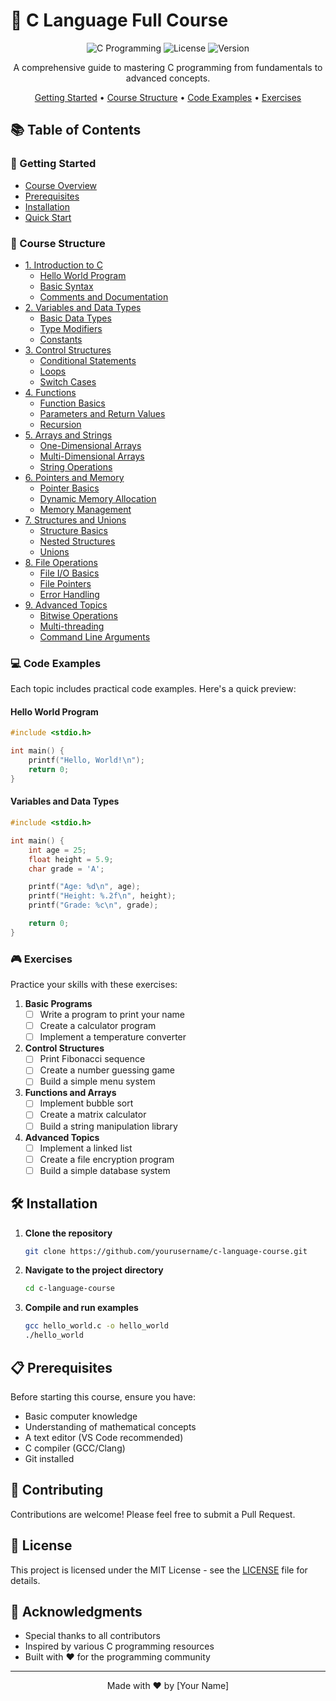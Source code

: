 # 🚀 C Language Full Course

<div align="center">

![C Programming](https://img.shields.io/badge/C-Programming-blue)
![License](https://img.shields.io/badge/License-MIT-green)
![Version](https://img.shields.io/badge/Version-1.0.0-orange)

A comprehensive guide to mastering C programming from fundamentals to advanced concepts.

[Getting Started](#getting-started) •
[Course Structure](#course-structure) •
[Code Examples](#code-examples) •
[Exercises](#exercises)

</div>

## 📚 Table of Contents

### 🎯 Getting Started
- [Course Overview](#course-overview)
- [Prerequisites](#prerequisites)
- [Installation](#installation)
- [Quick Start](#quick-start)

### 📖 Course Structure
- [1. Introduction to C](#1-introduction-to-c)
  - [Hello World Program](#hello-world-program)
  - [Basic Syntax](#basic-syntax)
  - [Comments and Documentation](#comments-and-documentation)
- [2. Variables and Data Types](#2-variables-and-data-types)
  - [Basic Data Types](#basic-data-types)
  - [Type Modifiers](#type-modifiers)
  - [Constants](#constants)
- [3. Control Structures](#3-control-structures)
  - [Conditional Statements](#conditional-statements)
  - [Loops](#loops)
  - [Switch Cases](#switch-cases)
- [4. Functions](#4-functions)
  - [Function Basics](#function-basics)
  - [Parameters and Return Values](#parameters-and-return-values)
  - [Recursion](#recursion)
- [5. Arrays and Strings](#5-arrays-and-strings)
  - [One-Dimensional Arrays](#one-dimensional-arrays)
  - [Multi-Dimensional Arrays](#multi-dimensional-arrays)
  - [String Operations](#string-operations)
- [6. Pointers and Memory](#6-pointers-and-memory)
  - [Pointer Basics](#pointer-basics)
  - [Dynamic Memory Allocation](#dynamic-memory-allocation)
  - [Memory Management](#memory-management)
- [7. Structures and Unions](#7-structures-and-unions)
  - [Structure Basics](#structure-basics)
  - [Nested Structures](#nested-structures)
  - [Unions](#unions)
- [8. File Operations](#8-file-operations)
  - [File I/O Basics](#file-io-basics)
  - [File Pointers](#file-pointers)
  - [Error Handling](#error-handling)
- [9. Advanced Topics](#9-advanced-topics)
  - [Bitwise Operations](#bitwise-operations)
  - [Multi-threading](#multi-threading)
  - [Command Line Arguments](#command-line-arguments)

### 💻 Code Examples

Each topic includes practical code examples. Here's a quick preview:

#### Hello World Program
```c
#include <stdio.h>

int main() {
    printf("Hello, World!\n");
    return 0;
}
```

#### Variables and Data Types
```c
#include <stdio.h>

int main() {
    int age = 25;
    float height = 5.9;
    char grade = 'A';

    printf("Age: %d\n", age);
    printf("Height: %.2f\n", height);
    printf("Grade: %c\n", grade);

    return 0;
}
```

### 🎮 Exercises

Practice your skills with these exercises:

1. **Basic Programs**
   - [ ] Write a program to print your name
   - [ ] Create a calculator program
   - [ ] Implement a temperature converter

2. **Control Structures**
   - [ ] Print Fibonacci sequence
   - [ ] Create a number guessing game
   - [ ] Build a simple menu system

3. **Functions and Arrays**
   - [ ] Implement bubble sort
   - [ ] Create a matrix calculator
   - [ ] Build a string manipulation library

4. **Advanced Topics**
   - [ ] Implement a linked list
   - [ ] Create a file encryption program
   - [ ] Build a simple database system

## 🛠️ Installation

1. **Clone the repository**
   ```bash
   git clone https://github.com/yourusername/c-language-course.git
   ```

2. **Navigate to the project directory**
   ```bash
   cd c-language-course
   ```

3. **Compile and run examples**
   ```bash
   gcc hello_world.c -o hello_world
   ./hello_world
   ```

## 📋 Prerequisites

Before starting this course, ensure you have:
- Basic computer knowledge
- Understanding of mathematical concepts
- A text editor (VS Code recommended)
- C compiler (GCC/Clang)
- Git installed

## 📝 Contributing

Contributions are welcome! Please feel free to submit a Pull Request.

## 📄 License

This project is licensed under the MIT License - see the [LICENSE](LICENSE) file for details.

## 🙏 Acknowledgments

- Special thanks to all contributors
- Inspired by various C programming resources
- Built with ❤️ for the programming community

---

<div align="center">
Made with ❤️ by [Your Name]
</div>
